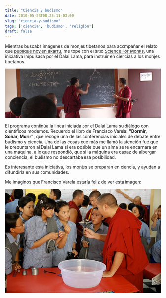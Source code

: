 ```yaml
---
title: "Ciencia y budismo"
date: 2010-05-23T08:25:11-03:00
slug: "ciencia-y-budismo"
tags: ['ciencia', 'budismo', 'religión']
draft: false
---
```


Mientras buscaba imágenes de monjes tibetanos para acompañar el relato
que [publiqué hoy en akarrú](https://www.akarru.com/blog/2010/05/23/los-nueve-mil-millones-de-nombres-de-dios/),
me topé con el sitio [Science For Monks](http://scienceformonks.org/),
una iniciativa impulsada por el Dalai Lama, para instruir en ciencias a
los monjes tibetanos.

![davidschronons.jpg](davidschronons.jpg)

El programa continúa la linea iniciada por el Dalai Lama su diálogo con
científicos modernos. Recuerdo el libro de Francisco Varela: **"Dormir,
Soñar, Morir"**, que recoge una de las conferencias iniciales de debate
entre budismo y ciencia. Una de las cosas que más me llamó la atención
fue que le preguntaron al Dalai Lama si era posible que un alma se re
encarnara en una máquina, a lo que respondió, que si la máquina era
capaz de albergar conciencia, el budismo no descartaba esa posibilidad.

Es interesante esta iniciativa, los monjes se preparan en ciencia, y
ayudan a difundirla en sus comunidades.

Me imaginos que Francisco Varela estaría feliz de ver esta imagen:

![DSC\_0637.JPG](DSC_0637.JPG)

